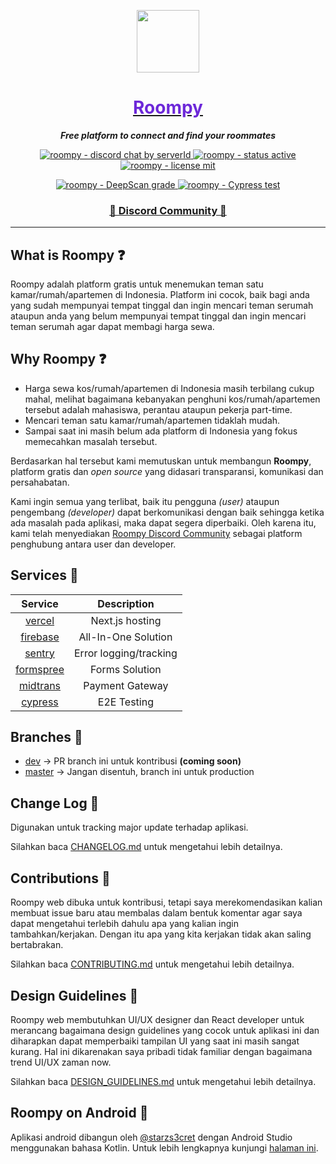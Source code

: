 <a href="https://roompy.vercel.app">
  <p align="center">
    <img height=100 src="https://i.ibb.co/Kwy7QNX/circle.png"/>
  </p>

  <h1 style="color: #6d28d9;" align="center">
    Roompy
  </h1>
</a>

<p align="center">
  <strong style="font-style: italic;">Free platform to connect and find your roommates</strong>
</p>

<p align="center">
  <a href="https://discord.gg/NZYu9K7dJf">
    <img src="https://img.shields.io/discord/483598191074213888?style=for-the-badge" alt="roompy - discord chat by serverId" />
  </a>

  <a href="https://roompy.vercel.app">
    <img src="https://img.shields.io/badge/Status-Active-blue.svg?style=for-the-badge" alt="roompy - status active" />
  </a>

  <a href="https://github.com/rifandani/roompy-web/blob/master/LICENSE">
    <img src="https://img.shields.io/apm/l/atomic-design-ui.svg?style=for-the-badge&color=fff" alt="roompy - license mit" />
  </a>
</p>

<p align="center">
  <a href="https://deepscan.io/dashboard#view=project&tid=13942&pid=17010&bid=374253">
    <img src="https://deepscan.io/api/teams/13942/projects/17010/branches/374253/badge/grade.svg" alt="roompy - DeepScan grade" />
  </a>

  <a href="https://dashboard.cypress.io/projects/1ptjsi/runs">
    <img src="https://img.shields.io/endpoint?url=https://dashboard.cypress.io/badge/detailed/1ptjsi/master&style=flat&logo=cypress" alt="roompy - Cypress test" />
  </a>
</p>

<h3 align="center">
  <a href="https://discord.gg/NZYu9K7dJf">📢 Discord Community 📢</a>
</h3>

---

## What is Roompy ❓

Roompy adalah platform gratis untuk menemukan teman satu kamar/rumah/apartemen di Indonesia. Platform ini cocok, baik bagi anda yang sudah mempunyai tempat tinggal dan ingin mencari teman serumah ataupun anda yang belum mempunyai tempat tinggal dan ingin mencari teman serumah agar dapat membagi harga sewa.

## Why Roompy ❓

- Harga sewa kos/rumah/apartemen di Indonesia masih terbilang cukup mahal, melihat bagaimana kebanyakan penghuni kos/rumah/apartemen tersebut adalah mahasiswa, perantau ataupun pekerja part-time.
- Mencari teman satu kamar/rumah/apartemen tidaklah mudah.
- Sampai saat ini masih belum ada platform di Indonesia yang fokus memecahkan masalah tersebut.

Berdasarkan hal tersebut kami memutuskan untuk membangun **Roompy**, platform gratis dan _open source_ yang didasari transparansi, komunikasi dan persahabatan.

Kami ingin semua yang terlibat, baik itu pengguna _(user)_ ataupun pengembang _(developer)_ dapat berkomunikasi dengan baik sehingga ketika ada masalah pada aplikasi, maka dapat segera diperbaiki. Oleh karena itu, kami telah menyediakan [Roompy Discord Community](https://discord.gg/NZYu9K7dJf) sebagai platform penghubung antara user dan developer.

## Services 📃

|                         Service                          |      Description       |
| :------------------------------------------------------: | :--------------------: |
|              [vercel](https://vercel.com/)               |    Next.js hosting     |
| [firebase](https://github.com/firebase/firebase-js-sdk/) |  All-In-One Solution   |
|              [sentry](https://sentry.com/)               | Error logging/tracking |
|            [formspree](https://formspree.io/)            |     Forms Solution     |
|            [midtrans](https://midtrans.com/)             |    Payment Gateway     |
|              [cypress](https://cypress.io/)              |      E2E Testing       |

## Branches 🔱

- [dev](https://github.com/rifandani/roompy-web/tree/dev) -> PR branch ini untuk kontribusi **(coming soon)**
- [master](https://github.com/rifandani/roompy-web) -> Jangan disentuh, branch ini untuk production

## Change Log 📜

Digunakan untuk tracking major update terhadap aplikasi.

Silahkan baca [CHANGELOG.md](https://github.com/rifandani/roompy-web/blob/master/CHANGELOG.md) untuk mengetahui lebih detailnya.

## Contributions 🧩

Roompy web dibuka untuk kontribusi, tetapi saya merekomendasikan kalian membuat issue baru atau membalas dalam bentuk komentar agar saya dapat mengetahui terlebih dahulu apa yang kalian ingin tambahkan/kerjakan. Dengan itu apa yang kita kerjakan tidak akan saling bertabrakan.

Silahkan baca [CONTRIBUTING.md](https://github.com/rifandani/roompy-web/blob/master/CONTRIBUTING.md) untuk mengetahui lebih detailnya.

## Design Guidelines 🎨

Roompy web membutuhkan UI/UX designer dan React developer untuk merancang bagaimana design guidelines yang cocok untuk aplikasi ini dan diharapkan dapat memperbaiki tampilan UI yang saat ini masih sangat kurang. Hal ini dikarenakan saya pribadi tidak familiar dengan bagaimana trend UI/UX zaman now.

Silahkan baca [DESIGN_GUIDELINES.md](https://github.com/rifandani/roompy-web/blob/master/DESIGN_GUIDELINES.md) untuk mengetahui lebih detailnya.

## Roompy on Android 📱

Aplikasi android dibangun oleh [@starzs3cret](https://github.com/starzs3cret) dengan Android Studio menggunakan bahasa Kotlin. Untuk lebih lengkapnya kunjungi [halaman ini](https://starzs3cret.github.io/apklist/roompy.html).
